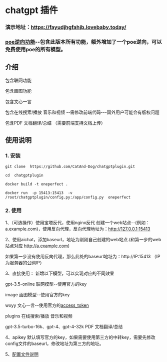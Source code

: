 # chatgpt 插件
### 演示地址：https://fayudjhgfahjb.lovebaby.today/
### [poe逆向功能](./readme_poe.md)--包含此版本所有功能，额外增加了一个poe逆向，可以免费使用poe的所有模型。
## 介绍
包含联网功能

包含画图功能

包含文心一言 

包含在线搜索/播放 音乐和视频 --需修改前端代码---国外用户可能会有版权问题

包含PDF 文档翻译/总结   （需要前端支持文档上传）


## 使用说明
### 1. 安装
```
git clone  https://github.com/CatAnd-Dog/chatgptplugin.git
```
```
cd  chatgptplugin
```
```
docker build -t oneperfect .
```
```
docker run  -p 15413:15413  -v /root/chatgptplugin/config.py:/app/config.py  oneperfect
```

### 2. 使用
1、（可选操作）使用宝塔反代，使用nginx反代
创建一个web站点--(例如：a.example.com)，使用反向代理，反向代理地址为：http://127.0.0.1:15413

2、使用aichat，添加baseurl，地址为刚刚自己创建的web站点.(和第一步的web站点对应 http://a.example.com)

如果第一步没有使用反向代理，那么此处的baseurl地址为：http://IP:15413     （IP为服务器的公网IP）

3、直接使用：     新增以下模型，可以实现对应的不同效果

gpt-3.5-online    联网模型--使用官方的key

image    画图模型--使用官方的key

wxyy    文心一言--使用官方的[access_token](https://ai.baidu.com/ai-doc/REFERENCE/Ck3dwjhhu)

plugins    在线搜索/播放  音乐和视频

gpt-3.5-turbo-16k、gpt-4、gpt-4-32k    PDF 文档翻译/总结

4、apikey
默认填写官方的key，如果需要使用第三方的中转key，需要先修改config文件的baseurl，修改地址为第三方的地址。

5、[配置文件说明](./readme_config.md)

